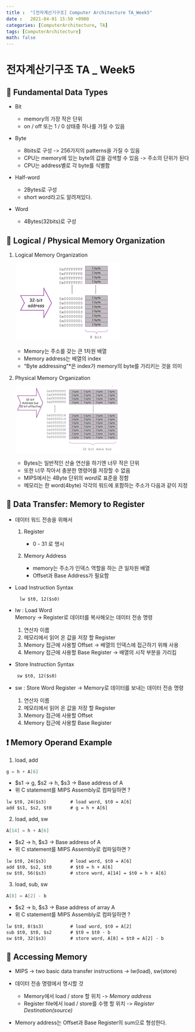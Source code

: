 ```yaml
---
title :  "[전자계산기구조] Computer Architecture TA_Week5"
date :   2021-04-01 15:50 +0900
categories: [ComputerArchitecture, TA]
tags: [ComputerArchitecture]
math: false
---
```


# 전자계산기구조 TA _ Week5

## 📌 Fundamental Data Types
* Bit
  * memory의 가장 작은 단위
  * on / off 또는 1 / 0 상태중 하나를 가질 수 있음
		
* Byte		
  * 8bits로 구성 -> 256가지의 patterns을 가질 수 있음
  * CPU는 memory에 있는 byte의 값을 검색할 수 있음 -> 주소의 단위가 된다		
  * CPU는 address별로 각 byte를 식별함
		
* Half-word
  * 2Bytes로 구성
  * short word라고도 알려져있다.
		
* Word
  * 4Bytes(32bits)로 구성


## 📌 Logical / Physical Memory Organization
1. Logical Memory Organization  
   
   ![LogicalMemoryOrganization](/assets/img/data/LogicalMemory.png)
   * Memory는 주소를 갖는 큰 1차원 배열
   * Memory address는 배열의 index
   * “Byte addressing”*은 index가 memory의 byte를 가리키는 것을 의미
  
2. Physical Memory Organization
   
   ![PhysicalMemoryOrganization](/assets/img/data/PhysicalMemory.png)
   * Bytes는 일반적인 산술 연산을 하기엔 너무 작은 단위
   * 또한 너무 작아서 충분한 명령어를 저장할 수 없음
   * MIPS에서는 4Byte 단위의 *word*로 표준을 정함
   * 메모리는 한 word(4byte) 각각의 워드에 포함하는 주소가 다음과 같이 지정

## 📌 Data Transfer: Memory to Register
* 데이터 워드 전송을 위해서
	1. Register		
		* 0 - 31 로 명시 
			
	2. Memory Address
		* memory는 주소가 인덱스 역할을 하는 큰 일차원 배열 
		* Offset과 Base Address가 필요함 
	
* Load Instruction Syntax
```console
	 lw $t0, 12($s0)
```
  * lw : Load Word		
  	Memory -> Register로 데이터를 복사해오는 데이터 전송 명령
	
	1. 연산자 이름
	2. 메모리에서 읽어 온 값을 저장 할 Register
	3. Memory 접근에 사용할 Offset -> 배열의 인덱스에 접근하기 위해 사용
	4. Memory 접근에 사용할 Base Register -> 배열의 시작 부분을 가리킴
	
* Store Instruction Syntax
```console
	sw $t0, 12($s0)
```
  * sw : Store Word
  	Register -> Memory로 데이터를 보내는 데이터 전송 명령

	1. 연산자 이름
	2. 메모리에서 읽어 온 값을 저장 할 Register
	3. Memory 접근에 사용할 Offset
	4. Memory 접근에 사용할 Base Register
	

## ❗️ Memory Operand Example 
1. load, add
```c
g = h + A[6]
```

* $s1 -> g,  $s2 -> h, $s3 -> Base address of A
* 위 C statement를 MIPS Assembly로 컴파일하면 ?
```console
lw $t0, 24($s3)			# load word, $t0 = A[6]
add $s1, $s2, $t0		# g = h + A[6]
```


2. load, add, sw
```c
A[14] = h + A[6]
```
* $s2 -> h, $s3 -> Base address of A
* 위 C statement를 MIPS Assembly로 컴파일하면 ?
```console
lw $t0, 24($s3)			# load word, $t0 = A[6]
add $t0, $s2, $t0		# $t0 = h + A[6]
sw $t0, 56($s3)			# store word, A[14] = $t0 = h + A[6]
```	

3. load, sub, sw
```c
A[8] = A[2] - b
```
* $s2 -> b, $s3 -> Base address of array A
* 위 C statement를 MIPS Assembly로 컴파일하면 ?
```console
lw $t0, 8($s3)			# load word, $t0 = A[2]
sub $t0, $t0, $s2		# $t0 = $t0 - b
sw $t0, 32($s3)			# store word, A[8] = $t0 = A[2] - b	
```


## 📌 Accessing Memory
* MIPS -> two basic data transfer instructions
	   -> lw(load), sw(store)
	
* 데이터 전송 명령에서 명시할 것 
	* Memory에서 load / store 할 위치 -> *Memory address*
	* Register file에서 load / store를 수행 할 위치 -> *Register Destination(source)*
			
* Memory address는 Offset과 Base Register의 sum으로 형성한다.



